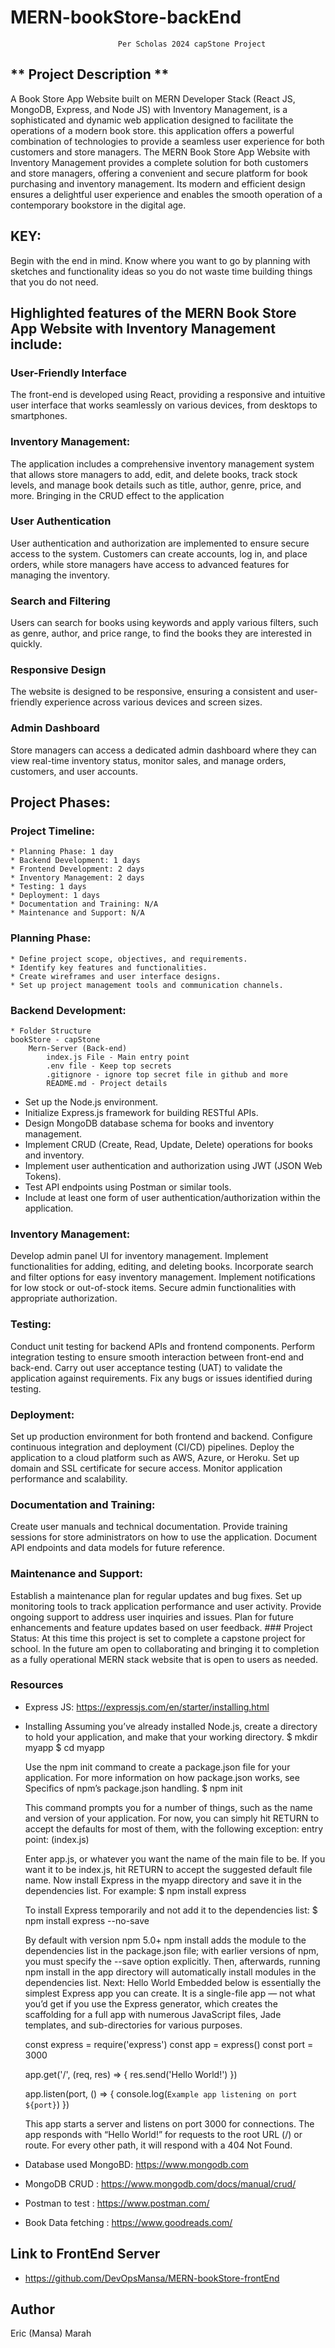 # MERN-bookStore-backEnd
                            Per Scholas 2024 capStone Project
## ** Project Description **

A Book Store App Website built on MERN Developer Stack (React JS, MongoDB, Express, and Node JS) with Inventory Management, is a sophisticated and dynamic web application designed to facilitate the operations of a modern book store.
this application offers a powerful combination of technologies to provide a seamless user experience for both customers and store managers.
The MERN Book Store App Website with Inventory Management provides a complete solution for both customers and store managers, offering a convenient and secure platform for book purchasing and inventory management. Its modern and efficient design ensures a delightful user experience and enables the smooth operation of a contemporary bookstore in the digital age.

## KEY:

Begin with the end in mind. Know where you want to go by planning with sketches and functionality ideas so you do not waste time building things that you do not need.

## Highlighted features of the MERN Book Store App Website with Inventory Management include:

### User-Friendly Interface

The front-end is developed using React, providing a responsive and intuitive user interface that works seamlessly on various devices, from desktops to smartphones.

### Inventory Management:

The application includes a comprehensive inventory management system that allows store managers to add, edit, and delete books, track stock levels, and manage book details such as title, author, genre, price, and more. Bringing in the CRUD effect to the application

### User Authentication

User authentication and authorization are implemented to ensure secure access to the system. Customers can create accounts, log in, and place orders, while store managers have access to advanced features for managing the inventory.

### Search and Filtering

Users can search for books using keywords and apply various filters, such as genre, author, and price range, to find the books they are interested in quickly.

### Responsive Design

The website is designed to be responsive, ensuring a consistent and user-friendly experience across various devices and screen sizes.

### Admin Dashboard

Store managers can access a dedicated admin dashboard where they can view real-time inventory status, monitor sales, and manage orders, customers, and user accounts.

## Project Phases:

### Project Timeline:

    * Planning Phase: 1 day
    * Backend Development: 1 days
    * Frontend Development: 2 days
    * Inventory Management: 2 days
    * Testing: 1 days
    * Deployment: 1 days
    * Documentation and Training: N/A
    * Maintenance and Support: N/A

### Planning Phase:

    * Define project scope, objectives, and requirements.
    * Identify key features and functionalities.
    * Create wireframes and user interface designs.
    * Set up project management tools and communication channels.

### Backend Development:

    * Folder Structure
    bookStore - capStone
        Mern-Server (Back-end)
    		index.js File - Main entry point
    		.env file - Keep top secrets
    		.gitignore - ignore top secret file in github and more
    		README.md - Project details

- Set up the Node.js environment.
- Initialize Express.js framework for building RESTful APIs.
- Design MongoDB database schema for books and inventory management.
- Implement CRUD (Create, Read, Update, Delete) operations for books and inventory.
- Implement user authentication and authorization using JWT (JSON Web Tokens).
- Test API endpoints using Postman or similar tools.
- Include at least one form of user authentication/authorization within the application.


### Inventory Management:

Develop admin panel UI for inventory management.
Implement functionalities for adding, editing, and deleting books.
Incorporate search and filter options for easy inventory management.
Implement notifications for low stock or out-of-stock items.
Secure admin functionalities with appropriate authorization.

### Testing:

Conduct unit testing for backend APIs and frontend components.
Perform integration testing to ensure smooth interaction between front-end and back-end.
Carry out user acceptance testing (UAT) to validate the application against requirements.
Fix any bugs or issues identified during testing.

### Deployment:

Set up production environment for both frontend and backend.
Configure continuous integration and deployment (CI/CD) pipelines.
Deploy the application to a cloud platform such as AWS, Azure, or Heroku.
Set up domain and SSL certificate for secure access.
Monitor application performance and scalability.

### Documentation and Training:

Create user manuals and technical documentation.
Provide training sessions for store administrators on how to use the application.
Document API endpoints and data models for future reference.

### Maintenance and Support:

Establish a maintenance plan for regular updates and bug fixes.
Set up monitoring tools to track application performance and user activity.
Provide ongoing support to address user inquiries and issues.
Plan for future enhancements and feature updates based on user feedback. ### Project Status:
At this time this project is set to complete a capstone project for school. In the future am open to collaborating and bringing it to completion as a fully operational MERN stack website that is open to users as needed.

### Resources

- Express JS: https://expressjs.com/en/starter/installing.html
- Installing
  Assuming you’ve already installed Node.js, create a directory to hold your application, and make that your working directory.
  $ mkdir myapp
  $ cd myapp

  Use the npm init command to create a package.json file for your application. For more information on how package.json works, see Specifics of npm’s package.json handling.
  $ npm init

  This command prompts you for a number of things, such as the name and version of your application. For now, you can simply hit RETURN to accept the defaults for most of them, with the following exception:
  entry point: (index.js)

  Enter app.js, or whatever you want the name of the main file to be. If you want it to be index.js, hit RETURN to accept the suggested default file name.
  Now install Express in the myapp directory and save it in the dependencies list. For example:
  $ npm install express

  To install Express temporarily and not add it to the dependencies list:
  $ npm install express --no-save

  By default with version npm 5.0+ npm install adds the module to the dependencies list in the package.json file; with earlier versions of npm, you must specify the --save option explicitly. Then, afterwards, running npm install in the app directory will automatically install modules in the dependencies list.
  Next: Hello World
  Embedded below is essentially the simplest Express app you can create. It is a single-file app — not what you’d get if you use the Express generator, which creates the scaffolding for a full app with numerous JavaScript files, Jade templates, and sub-directories for various purposes.

  const express = require('express')
  const app = express()
  const port = 3000

  app.get('/', (req, res) => {
  res.send('Hello World!')
  })

  app.listen(port, () => {
  console.log(`Example app listening on port ${port}`)
  })

  This app starts a server and listens on port 3000 for connections. The app responds with “Hello World!” for requests to the root URL (/) or route. For every other path, it will respond with a 404 Not Found.

- Database used MongoBD: https://www.mongodb.com
- MongoDB CRUD : https://www.mongodb.com/docs/manual/crud/
- Postman to test : https://www.postman.com/
- Book Data fetching : https://www.goodreads.com/

## Link to FrontEnd Server
* https://github.com/DevOpsMansa/MERN-bookStore-frontEnd

## Author
Eric (Mansa) Marah
